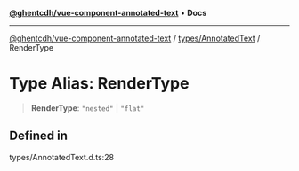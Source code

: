 [**@ghentcdh/vue-component-annotated-text**](../../../README.md) • **Docs**

***

[@ghentcdh/vue-component-annotated-text](../../../modules.md) / [types/AnnotatedText](../README.md) / RenderType

# Type Alias: RenderType

> **RenderType**: `"nested"` \| `"flat"`

## Defined in

types/AnnotatedText.d.ts:28
